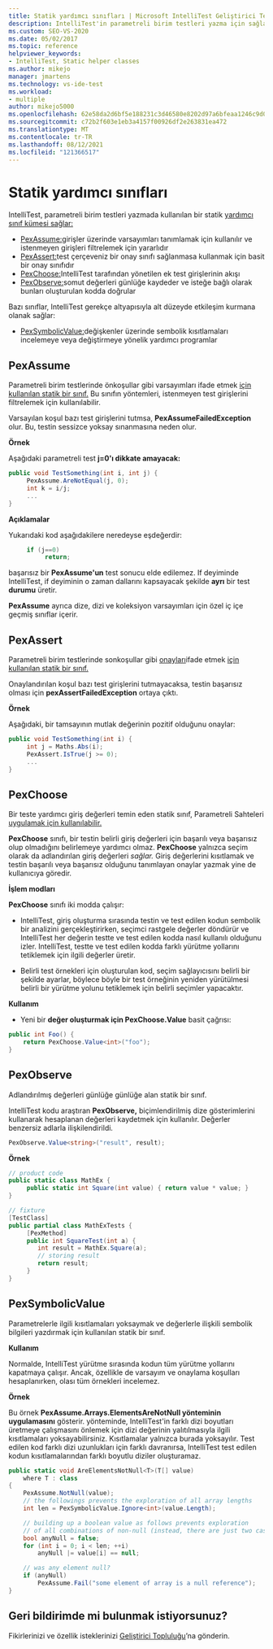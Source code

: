 ```yaml
---
title: Statik yardımcı sınıfları | Microsoft IntelliTest Geliştirici Test Aracı
description: IntelliTest'in parametreli birim testleri yazma için sağladığı statik yardımcı sınıflar hakkında bilgi edinin.
ms.custom: SEO-VS-2020
ms.date: 05/02/2017
ms.topic: reference
helpviewer_keywords:
- IntelliTest, Static helper classes
ms.author: mikejo
manager: jmartens
ms.technology: vs-ide-test
ms.workload:
- multiple
author: mikejo5000
ms.openlocfilehash: 62e58da2d6bf5e188231c3d46580e8202d97a6bfeaa1246c9d040dd2a2160e85
ms.sourcegitcommit: c72b2f603e1eb3a4157f00926df2e263831ea472
ms.translationtype: MT
ms.contentlocale: tr-TR
ms.lasthandoff: 08/12/2021
ms.locfileid: "121366517"
---
```

# <a name="static-helper-classes"></a>Statik yardımcı sınıfları

IntelliTest, parametreli birim testleri yazmada kullanılan bir statik [yardımcı sınıf kümesi sağlar:](test-generation.md#parameterized-unit-testing)

* [PexAssume:](#pexassume)girişler üzerinde varsayımları tanımlamak için kullanılır ve istenmeyen girişleri filtrelemek için yararlıdır
* [PexAssert:](#pexassert)test çerçeveniz bir onay sınıfı sağlanmasa kullanmak için basit bir onay sınıfıdır
* [PexChoose:](#pexchoose)IntelliTest tarafından yönetilen ek test girişlerinin akışı
* [PexObserve:](#pexobserve)somut değerleri günlüğe kaydeder ve isteğe bağlı olarak bunları oluşturulan kodda doğrular

Bazı sınıflar, IntelliTest gerekçe altyapısıyla alt düzeyde etkileşim kurmana olanak sağlar:

* [PexSymbolicValue:](#pexsymbolicvalue)değişkenler üzerinde sembolik kısıtlamaları incelemeye veya değiştirmeye yönelik yardımcı programlar

<a name="pexassume"></a>
## <a name="pexassume"></a>PexAssume

Parametreli birim testlerinde önkoşullar gibi varsayımları ifade etmek [için kullanılan statik bir sınıf.](test-generation.md#parameterized-unit-testing) [](test-generation.md#precondition) Bu sınıfın yöntemleri, istenmeyen test girişlerini filtrelemek için kullanılabilir.

Varsayılan koşul bazı test girişlerini tutmsa, **PexAssumeFailedException** olur. Bu, testin sessizce yoksay sınanmasına neden olur.

**Örnek**

Aşağıdaki parametreli test **j=0'ı dikkate amayacak:**

```csharp
public void TestSomething(int i, int j) {
     PexAssume.AreNotEqual(j, 0);
     int k = i/j;
     ...
}
```

**Açıklamalar**

Yukarıdaki kod aşağıdakilere neredeyse eşdeğerdir:

```csharp
     if (j==0)
          return;
```

başarısız bir **PexAssume'un** test sonucu elde edilemez. If deyiminde  IntelliTest, if deyiminin o zaman dallarını kapsayacak şekilde **ayrı** bir test **durumu** üretir.

**PexAssume** ayrıca dize, dizi ve koleksiyon varsayımları için özel iç içe geçmiş sınıflar içerir.

<a name="pexassert"></a>
## <a name="pexassert"></a>PexAssert

Parametreli birim testlerinde sonkoşullar gibi [onayları](test-generation.md#postcondition)ifade etmek [için kullanılan statik bir sınıf.](test-generation.md#parameterized-unit-testing)

Onaylandırılan koşul bazı test girişlerini tutmayacaksa, testin başarısız olması için **pexAssertFailedException** ortaya çıktı.

**Örnek**

Aşağıdaki, bir tamsayının mutlak değerinin pozitif olduğunu onaylar:

```csharp
public void TestSomething(int i) {
     int j = Maths.Abs(i);
     PexAssert.IsTrue(j >= 0);
     ...
}
```

<a name="pexchoose"></a>
## <a name="pexchoose"></a>PexChoose

Bir teste yardımcı giriş değerleri temin eden statik sınıf, Parametreli Sahteleri [uygulamak için kullanılabilir.](input-generation.md#parameterized-mocks)

**PexChoose** sınıfı, bir testin belirli giriş değerleri için başarılı veya başarısız olup olmadığını belirlemeye yardımcı olmaz. **PexChoose** yalnızca seçim olarak da adlandırılan giriş değerleri *sağlar.* Giriş değerlerini kısıtlamak ve testin başarılı veya başarısız olduğunu tanımlayan onaylar yazmak yine de kullanıcıya göredir.

**İşlem modları**

**PexChoose** sınıfı iki modda çalışır:

* IntelliTest, giriş oluşturma sırasında testin ve test [](input-generation.md)edilen kodun sembolik bir analizini gerçekleştirirken, seçimci rastgele değerler döndürür ve IntelliTest her değerin testte ve test edilen kodda nasıl kullanılı olduğunu izler. IntelliTest, testte ve test edilen kodda farklı yürütme yollarını tetiklemek için ilgili değerler üretir.

* Belirli test örnekleri için oluşturulan kod, seçim sağlayıcısını belirli bir şekilde ayarlar, böylece böyle bir test örneğinin yeniden yürütülmesi belirli bir yürütme yolunu tetiklemek için belirli seçimler yapacaktır.

**Kullanım**

* Yeni bir **değer oluşturmak için PexChoose.Value** basit çağrısı:

```csharp
public int Foo() {
    return PexChoose.Value<int>("foo");
}
```

<a name="pexobserve"></a>
## <a name="pexobserve"></a>PexObserve

Adlandırılmış değerleri günlüğe günlüğe alan statik bir sınıf.

IntelliTest kodu araştıran **PexObserve,** biçimlendirilmiş dize gösterimlerini kullanarak hesaplanan değerleri kaydetmek için kullanılır. Değerler benzersiz adlarla ilişkilendirildi.

```csharp
PexObserve.Value<string>("result", result);
```

**Örnek**

```csharp
// product code
public static class MathEx {
     public static int Square(int value) { return value * value; }
}

// fixture
[TestClass]
public partial class MathExTests {
     [PexMethod]
     public int SquareTest(int a) {
        int result = MathEx.Square(a);
        // storing result
        return result;
     }
}
```

<a name="pexsymbolicvalue"></a>
## <a name="pexsymbolicvalue"></a>PexSymbolicValue

Parametrelerle ilgili kısıtlamaları yoksaymak ve değerlerle ilişkili sembolik bilgileri yazdırmak için kullanılan statik bir sınıf.

**Kullanım**

Normalde, IntelliTest yürütme sırasında kodun tüm yürütme yollarını kapatmaya çalışır. Ancak, özellikle de varsayım ve onaylama koşulları hesaplanırken, olası tüm örnekleri incelemez.

**Örnek**

Bu örnek **PexAssume.Arrays.ElementsAreNotNull yönteminin uygulamasını** gösterir.
yönteminde, IntelliTest'in farklı dizi boyutları üretmeye çalışmasını önlemek için dizi değerinin yalıtılmasıyla ilgili kısıtlamaları yoksayabilirsiniz. Kısıtlamalar yalnızca burada yoksayılır. Test edilen kod farklı dizi uzunlukları için farklı davranırsa, IntelliTest test edilen kodun kısıtlamalarından farklı boyutlu diziler oluşturamaz.

```csharp
public static void AreElementsNotNull<T>(T[] value)
    where T : class
{
    PexAssume.NotNull(value);
    // the followings prevents the exploration of all array lengths
    int len = PexSymbolicValue.Ignore<int>(value.Length);

    // building up a boolean value as follows prevents exploration
    // of all combinations of non-null (instead, there are just two cases)
    bool anyNull = false;
    for (int i = 0; i < len; ++i)
        anyNull |= value[i] == null;

    // was any element null?
    if (anyNull)
        PexAssume.Fail("some element of array is a null reference");
}
```

## <a name="got-feedback"></a>Geri bildirimde mi bulunmak istiyorsunuz?

Fikirlerinizi ve özellik isteklerinizi [Geliştirici Topluluğu](https://aka.ms/feedback/suggest?space=8)’na gönderin.
